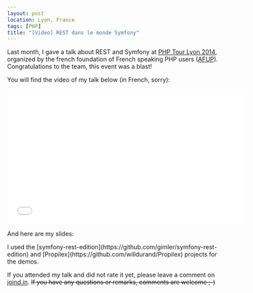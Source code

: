 ```yaml
---
layout: post
location: Lyon, France
tags: [PHP]
title: "[Video] REST dans le monde Symfony"
---
```


Last month, I gave a talk about REST and Symfony at [PHP Tour Lyon
2014](http://afup.org/pages/phptourlyon2014/index.php), organized by the french
foundation of French speaking PHP users
([AFUP](http://www.afup.org/pages/site/)). Congratulations to the team, this
event was a blast!

You will find the video of my talk below (in French, sorry):

<div class="video-container">
<center>
<iframe width="560" height="315" src="//www.youtube.com/embed/nm1obAL1xoo" frameborder="0" allowfullscreen></iframe>
</center>
</div>

<p></p>
And here are my slides:

<script async class="speakerdeck-embed" data-id="b5fd31c0dd09013100f036ab2b38a31a" data-ratio="1.41436464088398" src="//speakerdeck.com/assets/embed.js"></script>

<p></p>
I used the
[symfony-rest-edition](https://github.com/gimler/symfony-rest-edition) and
[Propilex](https://github.com/willdurand/Propilex) projects for the demos.

If you attended my talk and did not rate it yet, please leave a comment on
[joind.in](https://joind.in/11215). ~~If you have any questions or remarks,
comments are welcome ;-)~~

